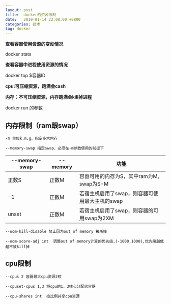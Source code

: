 ```yaml
---
layout: post
title:  docker的资源限制
date:   2019-01-14 22:08:00 +0800
categories: 技术
tag: docker
---
```



**查看容器使用资源的变动情况**

docker stats

**查看容器中进程使用资源的情况**

docker top $容器ID

**cpu:可压缩资源，跑满会cash**

**内存：不可压缩资源，内存跑满会kill掉进程**

docker run 的参数

内存限制（ram跟swap）
---

`-m 单位k,m,g。指定多大内存`

`--memory-swap 指定swap，必须在-m参数使用的前提下`

| --memory-swap | --memory | 功能 |
| ---- | ---- | ---- |
| 正数S | 正数M | 容器可用的内存为S，其中ram为M，swap为S-M |
| -1 | 正数M | 若宿主机启用了swap，则容器可使用最大主机的swap |
| unset | 正数M | 若宿主机启用了swap，则容器的可用swap为2XM |

`--oom-kill-disable 禁止因为out of memory 被杀掉`

`--oom-score-adj int  调整out of memory计算的优先级,(-1000,1000),优先级越低越不被kill掉`

cpu限制
---

`--cpus 2 容器最大cpu资源2核`

`--cpuset-cpus 1,3 将cpu的1，3核心分配给容器`

`--cpu-shares int  按比例共享cpu资源`
